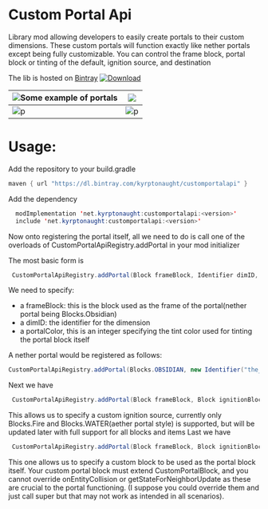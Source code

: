 
# Custom Portal Api
Library mod allowing developers to easily create portals to their custom dimensions. These custom portals will function exactly like nether portals except being fully customizable. You can control the frame block, portal block or tinting of the default, ignition source, and destination

The lib is hosted on [Bintray](https://bintray.com/kyrptonaught/customportalapi/customportalapi)
 [ ![Download](https://api.bintray.com/packages/kyrptonaught/customportalapi/customportalapi/images/download.svg) ](https://bintray.com/kyrptonaught/customportalapi/customportalapi/_latestVersion) 

|![Some example of portals](https://raw.githubusercontent.com/kyrptonaught/customportalapi/main/images/2020-10-05_04.02.08.png)| ![](https://raw.githubusercontent.com/kyrptonaught/customportalapi/main/images/2020-11-11_15.01.14.png) |
|----------------------------|--|
|     ![p](https://raw.githubusercontent.com/kyrptonaught/customportalapi/main/images/2020-11-15_17.06.44.png)                       |![p](https://raw.githubusercontent.com/kyrptonaught/customportalapi/main/images/2020-11-15_17.07.38.png)  |

# Usage:
Add the repository to your build.gradle 
```java
maven { url "https://dl.bintray.com/kyrptonaught/customportalapi" }
  ```
Add the dependency
```java
  modImplementation 'net.kyrptonaught:customportalapi:<version>'
  include 'net.kyrptonaught:customportalapi:<version>'
  ```

Now onto registering the portal itself, all we need to do is call one of the overloads of CustomPortalApiRegistry.addPortal in your mod initializer

The most basic form is 
```java
 CustomPortalApiRegistry.addPortal(Block frameBlock, Identifier dimID, int portalColor)
  ```
  We need to specify:
 - a frameBlock: this is the block used as the frame of the
   portal(nether portal being Blocks.Obsidian)  
 - a dimID: the identifier for the dimension
 - a portalColor, this is an integer specifying the tint color used for tinting the portal block itself
 
A nether portal would be registered as follows: 
```java
CustomPortalApiRegistry.addPortal(Blocks.OBSIDIAN, new Identifier("the_nether"), DyeColor.PURPLE.getMaterialColor().color);
  ```
Next we have 
```java
 CustomPortalApiRegistry.addPortal(Block frameBlock, Block ignitionBlock, Identifier dimID, int portalColor) 
  ```
  This allows us to specify a custom ignition source, currently only Blocks.Fire and Blocks.WATER(aether portal style) is supported, but will be updated later with full support for all blocks and items
Last we have 
```java
 CustomPortalApiRegistry.addPortal(Block frameBlock, Block ignitionBlock, CustomPortalBlock portalBlock, Identifier dimID, int portalColor)
  ```
  This one allows us to specify a custom block to be used as the portal block itself. Your custom portal block must extend CustomPortalBlock, and you cannot override onEntityCollision or getStateForNeighborUpdate as these are crucial to the portal functioning. (I suppose you could override them and just call super but that may not work as intended in all scenarios).



